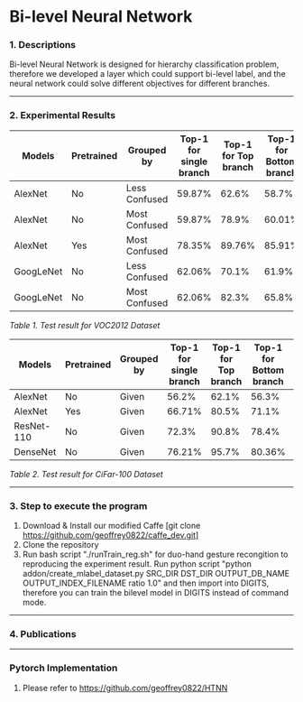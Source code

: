 # Bi-level Neural Network

### 1. Descriptions
Bi-level Neural Network is designed for hierarchy classification problem, therefore we developed a layer which could support bi-level label, and the neural network could solve different objectives for different branches.
___


### 2. Experimental Results

| Models    | Pretrained | Grouped by    | Top-1 for single branch | Top-1 for Top branch | Top-1 for Bottom branch | Top-1 for fused |
|-----------|------------|---------------|-------------------------|----------------------|-------------------------|-----------------|
| AlexNet   | No         | Less Confused | 59.87%                  | 62.6%                | 58.7%                   | 58.7%           |
| AlexNet   | No         | Most Confused | 59.87%                  | 78.9%                | 60.01%                  | 60.01%           |
| AlexNet   | Yes        | Most Confused | 78.35%                  | 89.76%               | 85.91%                  | 86.7%           |
| GoogLeNet | No         | Less Confused | 62.06%                  | 70.1%                | 61.9%                   | 61.9%           |
| GoogLeNet | No         | Most Confused | 62.06%                  | 82.3%                | 65.8%                   | 65.8%           |

*Table 1. Test result for VOC2012 Dataset*

| Models     | Pretrained | Grouped by | Top-1 for single branch | Top-1 for Top branch | Top-1 for Bottom branch | Top-1 for fused |
|------------|------------|------------|-------------------------|----------------------|-------------------------|-----------------|
| AlexNet    | No         | Given      | 56.2%                   | 62.1%                | 56.3%                   | 60.9%           |
| AlexNet    | Yes        | Given      | 66.71%                  | 80.5%                | 71.1%                   | 75.91%          |
| ResNet-110 | No         | Given      | 72.3%                   | 90.8%                | 78.4%                   | 78.4%           |
| DenseNet   | No         | Given      | 76.21%                  | 95.7%                | 80.36%                  | 80.36%          |

*Table 2. Test result for CiFar-100 Dataset*

___

### 3. Step to execute the program
1. Download & Install our modified Caffe [git clone https://github.com/geoffrey0822/caffe_dev.git]
2. Clone the repository
3. Run bash script "./runTrain_reg.sh" for duo-hand gesture recongition to reproducing the experiment result. Run python script "python addon/create_mlabel_dataset.py SRC_DIR DST_DIR OUTPUT_DB_NAME OUTPUT_INDEX_FILENAME ratio 1.0" and then import into DIGITS, therefore you can train the bilevel model in DIGITS instead of command mode.
___
### 4. Publications
___

### Pytorch Implementation 
1. Please refer to https://github.com/geoffrey0822/HTNN
